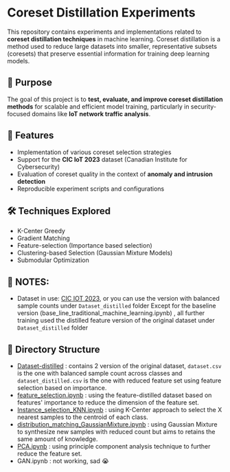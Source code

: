 # Coreset Distillation Experiments

This repository contains experiments and implementations related to **coreset distillation techniques** in machine learning. Coreset distillation is a method used to reduce large datasets into smaller, representative subsets (coresets) that preserve essential information for training deep learning models.

## 🚀 Purpose

The goal of this project is to **test, evaluate, and improve coreset distillation methods** for scalable and efficient model training, particularly in security-focused domains like **IoT network traffic analysis**.

## 🧪 Features

- Implementation of various coreset selection strategies
- Support for the **CIC IoT 2023** dataset (Canadian Institute for Cybersecurity)
- Evaluation of coreset quality in the context of **anomaly and intrusion detection**
- Reproducible experiment scripts and configurations

## 🛠 Techniques Explored

- K-Center Greedy 
- Gradient Matching
- Feature-selection (Importance based selection)
- Clustering-based Selection (Gaussian Mixture Models)
- Submodular Optimization

## 📝 NOTES: 
- Dataset in use: [CIC IOT 2023](https://www.unb.ca/cic/datasets/iotdataset-2023.html), or you can use the version with balanced sample counts under `Dataset_distilled` folder
Except for the baseline version (base_line_traditional_machine_learning.ipynb) , all further training used the distilled feature version of the original dataset under `Dataset_distilled` folder

## 📁 Directory Structure
- [Dataset-distilled](/Dataset_distilled) : contains 2 version of the original dataset, `dataset.csv` is the one with balanced sample count across classes and `dataset_distilled.csv` is the one with reduced feature set using feature selection based on importance.
- [feature_selection.ipynb](feature_selection.ipynb) : using the feature-distilled dataset based on features' importance to reduce the dimension of the feature set.
- [Instance_selection_KNN.ipynb](Instance_selection_KNN.ipynb) : using K-Center approach to select the X nearest samples to the centroid of each class.
- [distribution_matching_GaussianMixture.ipynb](distribution_matching_GaussianMixture.ipynb) : using Gaussian Mixture to synthesize new samples with reduced count but aims to retains the same amount of knowledge.
- [PCA.ipynb](PCA.ipynb) : using principle component analysis technique to further reduce the feature set.
- GAN.ipynb : not working, sad 😭
